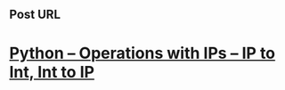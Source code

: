 
## Post URL

# [Python – Operations with IPs – IP to Int, Int to IP](https://devops-db.com/python-operations-with-ips-ip-to-int-int-to-ip/ "Permalink to: Python – Operations with IPs – IP to Int, Int to IP")